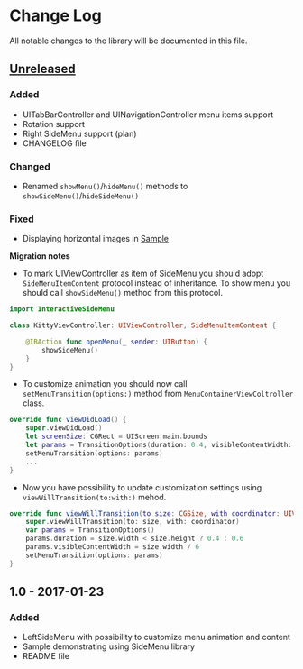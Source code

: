 # Change Log
All notable changes to the library will be documented in this file.

## [Unreleased]
### Added
- UITabBarController and UINavigationController menu items support
- Rotation support
- Right SideMenu support (plan)
- CHANGELOG file

### Changed
- Renamed `showMenu()`/`hideMenu()` methods to `showSideMenu()`/`hideSideMenu()`

### Fixed
- Displaying horizontal images in [Sample](./Sample)

**Migration notes**

- To mark UIViewController as item of SideMenu you should adopt `SideMenuItemContent` protocol instead of inheritance.
To show menu you should call `showSideMenu()` method from this protocol.
```swift
import InteractiveSideMenu

class KittyViewController: UIViewController, SideMenuItemContent {

    @IBAction func openMenu(_ sender: UIButton) {
        showSideMenu()
    }
}
```
-  To customize animation you should now call ```setMenuTransition(options:)``` method from ```MenuContainerViewColtroller``` class.
```swift
override func viewDidLoad() {
    super.viewDidLoad()
    let screenSize: CGRect = UIScreen.main.bounds
    let params = TransitionOptions(duration: 0.4, visibleContentWidth: screenSize.width / 6)
    setMenuTransition(options: params)
    ...
}
```

- Now you have possibility to update customization settings using ```viewWillTransition(to:with:)``` mehod.
```swift
override func viewWillTransition(to size: CGSize, with coordinator: UIViewControllerTransitionCoordinator) {
    super.viewWillTransition(to: size, with: coordinator)
    var params = TransitionOptions()
    params.duration = size.width < size.height ? 0.4 : 0.6
    params.visibleContentWidth = size.width / 6
    setMenuTransition(options: params)
}
```

## 1.0 - 2017-01-23
### Added
- LeftSideMenu with possibility to customize menu animation and content    
- Sample demonstrating using SideMenu library
- README file

[Unreleased]: https://github.com/handsomecode/InteractiveSideMenu/compare/master...feature/nav_and_tab_controllers_support
